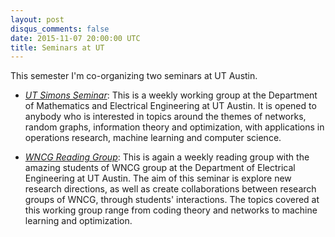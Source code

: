 ```yaml
---
layout: post
disqus_comments: false
date: 2015-11-07 20:00:00 UTC
title: Seminars at UT
---
```


This semester I'm co-organizing two seminars at UT Austin.

- [*UT Simons Seminar*](https://sites.google.com/site/utssfall15/): This is a weekly working group at the Department of Mathematics and Electrical 
Engineering at UT Austin. It is opened to anybody who is interested in topics around the 
themes of networks, random graphs, information theory and optimization, with applications 
in operations research, machine learning and computer science. 

- [*WNCG Reading Group*](https://sites.google.com/site/wncgreading/): This is again a weekly reading group with the amazing students of WNCG group 
at the Department of Electrical Engineering at UT Austin. The aim of this seminar is explore new 
research directions, as well as create collaborations between research groups of WNCG, through students' 
interactions. The topics covered at this working group range from coding theory and networks to machine learning
and optimization. 
